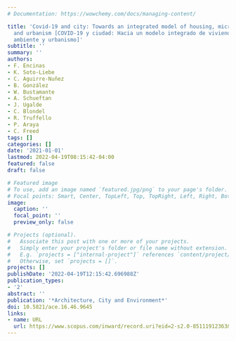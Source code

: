 ```yaml
---
# Documentation: https://wowchemy.com/docs/managing-content/

title: 'Covid-19 and city: Towards an integrated model of housing, microbiology, environment
  and urbanism [COVID-19 y ciudad: Hacia un modelo integrado de vivienda, microbiología,
  ambiente y urbanismo]'
subtitle: ''
summary: ''
authors:
- F. Encinas
- K. Soto-Liebe
- C. Aguirre-Nuñez
- B. González
- W. Bustamante
- A. Schueftan
- J. Ugalde
- C. Blondel
- R. Truffello
- P. Araya
- C. Freed
tags: []
categories: []
date: '2021-01-01'
lastmod: 2022-04-19T08:15:42-04:00
featured: false
draft: false

# Featured image
# To use, add an image named `featured.jpg/png` to your page's folder.
# Focal points: Smart, Center, TopLeft, Top, TopRight, Left, Right, BottomLeft, Bottom, BottomRight.
image:
  caption: ''
  focal_point: ''
  preview_only: false

# Projects (optional).
#   Associate this post with one or more of your projects.
#   Simply enter your project's folder or file name without extension.
#   E.g. `projects = ["internal-project"]` references `content/project/deep-learning/index.md`.
#   Otherwise, set `projects = []`.
projects: []
publishDate: '2022-04-19T12:15:42.696988Z'
publication_types:
- '2'
abstract: ''
publication: '*Architecture, City and Environment*'
doi: 10.5821/ace.16.46.9645
links:
- name: URL
  url: https://www.scopus.com/inward/record.uri?eid=2-s2.0-85111912363&doi=10.5821%2face.16.46.9645&partnerID=40&md5=ccc37746c5c69bcf53867253f64548c4
---
```

